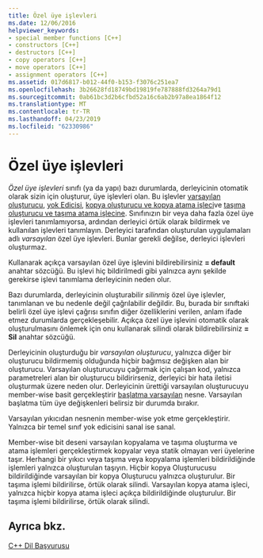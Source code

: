 ```yaml
---
title: Özel üye işlevleri
ms.date: 12/06/2016
helpviewer_keywords:
- special member functions [C++]
- constructors [C++]
- destructors [C++]
- copy operators [C++]
- move operators [C++]
- assignment operators [C++]
ms.assetid: 017d6817-b012-44f0-b153-f3076c251ea7
ms.openlocfilehash: 3b26628fd18749bd19819fe787888fd3264a79d1
ms.sourcegitcommit: 0ab61bc3d2b6cfbd52a16c6ab2b97a8ea1864f12
ms.translationtype: MT
ms.contentlocale: tr-TR
ms.lasthandoff: 04/23/2019
ms.locfileid: "62330986"
---
```

# <a name="special-member-functions"></a>Özel üye işlevleri

*Özel üye işlevleri* sınıfı (ya da yapı) bazı durumlarda, derleyicinin otomatik olarak sizin için oluşturur, üye işlevleri olan. Bu işlevler [varsayılan oluşturucu](constructors-cpp.md#default_constructors), [yok Edicisi](destructors-cpp.md), [kopya oluşturucu ve kopya atama işleci](copy-constructors-and-copy-assignment-operators-cpp.md)ve [taşıma oluşturucu ve taşıma atama işlecine](move-constructors-and-move-assignment-operators-cpp.md). Sınıfınızın bir veya daha fazla özel üye işlevleri tanımlamıyorsa, ardından derleyici örtük olarak bildirmek ve kullanılan işlevleri tanımlayın. Derleyici tarafından oluşturulan uygulamaları adlı *varsayılan* özel üye işlevleri. Bunlar gerekli değilse, derleyici işlevleri oluşturmaz.

Kullanarak açıkça varsayılan özel üye işlevini bildirebilirsiniz **= default** anahtar sözcüğü. Bu işlevi hiç bildirilmedi gibi yalnızca aynı şekilde gerekirse işlevi tanımlama derleyicinin neden olur.

Bazı durumlarda, derleyicinin oluşturabilir *silinmiş* özel üye işlevler, tanımlanan ve bu nedenle değil çağrılabilir değildir. Bu, burada bir sınıftaki belirli özel üye işlevi çağrısı sınıfın diğer özelliklerini verilen, anlam ifade etmez durumlarda gerçekleşebilir. Açıkça özel üye işlevini otomatik olarak oluşturulmasını önlemek için onu kullanarak silindi olarak bildirebilirsiniz **= Sil** anahtar sözcüğü.

Derleyicinin oluşturduğu bir *varsayılan oluşturucu*, yalnızca diğer bir oluşturucu bildirmemiş olduğunda hiçbir bağımsız değişken alan bir oluşturucu. Varsayılan oluşturucuyu çağırmak için çalışan kod, yalnızca parametreleri alan bir oluşturucu bildirirseniz, derleyici bir hata iletisi oluşturmak üzere neden olur. Derleyicinin ürettiği varsayılan oluşturucuyu member-wise basit gerçekleştirir [başlatma varsayılan](initializers.md#default_initialization) nesne. Varsayılan başlatma tüm üye değişkenleri belirsiz bir durumda bırakır.

Varsayılan yıkıcıdan nesnenin member-wise yok etme gerçekleştirir. Yalnızca bir temel sınıf yok edicisini sanal ise sanal.

Member-wise bit deseni varsayılan kopyalama ve taşıma oluşturma ve atama işlemleri gerçekleştirmek kopyalar veya statik olmayan veri üyelerine taşır. Herhangi bir yıkıcı veya taşıma veya kopyalama işlemleri bildirildiğinde işlemleri yalnızca oluşturulan taşıyın. Hiçbir kopya Oluşturucusu bildirildiğinde varsayılan bir kopya Oluşturucu yalnızca oluşturulur. Bir taşıma işlemi bildirilirse, örtük olarak silindi. Varsayılan kopya atama işleci, yalnızca hiçbir kopya atama işleci açıkça bildirildiğinde oluşturulur. Bir taşıma işlemi bildirilirse, örtük olarak silindi.

## <a name="see-also"></a>Ayrıca bkz.

[C++ Dil Başvurusu](cpp-language-reference.md)